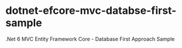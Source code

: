 # dotnet-efcore-mvc-databse-first-sample
.Net 6 MVC Entity Framework Core - Database First Approach Sample
